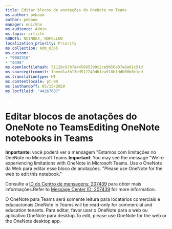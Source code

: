 ```yaml
---
title: Editar blocos de anotações do OneNote no Teams
ms.author: pebaum
author: pebaum
manager: mnirkhe
ms.audience: Admin
ms.topic: article
ROBOTS: NOINDEX, NOFOLLOW
localization_priority: Priority
ms.collection: Adm_O365
ms.custom:
- "9002316"
- "4498"
ms.openlocfilehash: 51128c9787a445895398c2ce9b56d87a8a81c51d
ms.sourcegitcommit: 1beed1afb13dd512249db1ea918b1ddb00b0c1ed
ms.translationtype: HT
ms.contentlocale: pt-BR
ms.lasthandoff: 05/15/2020
ms.locfileid: "44267637"
---
```

# <a name="editing-onenote-notebooks-in-teams"></a><span data-ttu-id="ae3c2-102">Editar blocos de anotações do OneNote no Teams</span><span class="sxs-lookup"><span data-stu-id="ae3c2-102">Editing OneNote notebooks in Teams</span></span>

<span data-ttu-id="ae3c2-103">**Importante**: você poderá ver a mensagem "Estamos com limitações no OneNote no Microsoft Teams.</span><span class="sxs-lookup"><span data-stu-id="ae3c2-103">**Important**: You may see the message  "We're experiencing limitations with OneNote in Microsoft Teams.</span></span> <span data-ttu-id="ae3c2-104">Use o OneNote da Web para editar esse bloco de anotações. "</span><span class="sxs-lookup"><span data-stu-id="ae3c2-104">Please use OneNote for the web to edit this notebook."</span></span>  

<span data-ttu-id="ae3c2-105">Consulte a [ID do Centro de mensagens: 207439](https://admin.microsoft.com/Adminportal/Home?source=applauncher#MessageCenter?id=MC207439) para obter mais informações.</span><span class="sxs-lookup"><span data-stu-id="ae3c2-105">Refer to [Message Center ID: 207439](https://admin.microsoft.com/Adminportal/Home?source=applauncher#MessageCenter?id=MC207439) for more information.</span></span>

<span data-ttu-id="ae3c2-106">O OneNote para Teams será somente leitura para locatários comerciais e educacionais.</span><span class="sxs-lookup"><span data-stu-id="ae3c2-106">OneNote in Teams will be read-only for commercial and education tenants.</span></span> <span data-ttu-id="ae3c2-107">Para editar, favor usar o OneNote para a web ou aplicativo OneNote para desktop.</span><span class="sxs-lookup"><span data-stu-id="ae3c2-107">To edit, please use OneNote for the web or the OneNote desktop app.</span></span>
